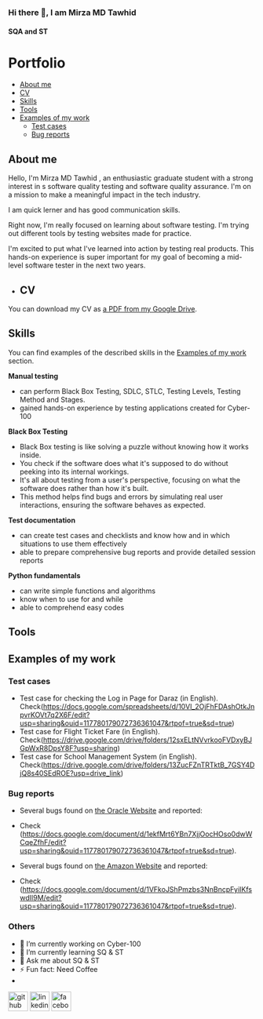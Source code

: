 ### Hi there 👋, I am Mirza MD Tawhid


#### SQA and ST 

# Portfolio
- [About me](#about-me)
- [CV](#cv)
- [Skills](#skills)
- [Tools](#tools)
- [Examples of my work](#examples-of-my-work)
  * [Test cases](#test-cases)
  * [Bug reports](#bug-reports)
    


## About me

Hello, I'm Mirza MD Tawhid , an enthusiastic graduate student with a strong interest in s software quality testing and software quality assurance. I'm on a mission to make a meaningful impact in the tech industry.

I am quick lerner and has good communication skills.

Right now, I'm really focused on learning about software testing. I'm  trying out different tools by testing websites made for practice.

I'm excited to put what I've learned into action by testing real products. This hands-on experience is super important for my goal of becoming a mid-level software tester in the next two years.

- ## CV

  
You can download my CV as [a PDF from my Google Drive](https://drive.google.com/file/d/1eeEUf1BZsGPtO_L58q95h1UJWZyvU93q/view?usp=sharing).


## Skills

You can find examples of the described skills in the [Examples of my work](#examples-of-my-work) section.


__Manual testing__
  * can perform Black Box Testing, SDLC, STLC, Testing Levels, Testing Method and Stages.
  * gained hands-on experience by testing applications created for Cyber-100

__Black Box Testing__
* Black Box testing is like solving a puzzle without knowing how it works inside.
* You check if the software does what it's supposed to do without peeking into its internal workings.
* It's all about testing from a user's perspective, focusing on what the software does rather than how it's built.
* This method helps find bugs and errors by simulating real user interactions, ensuring the software behaves as expected.

__Test documentation__
  * can create test cases and checklists and know how and in which situations to use them effectively
  * able to prepare comprehensive bug reports and provide detailed session reports

__Python fundamentals__
  * can write simple functions and algorithms
  * know when to use for and while
  * able to comprehend easy codes


## Tools


## Examples of my work

### Test cases
* Test case for checking the Log in Page for Daraz (in English). Check(https://docs.google.com/spreadsheets/d/10Vl_2OjFhFDAshOtkJnpvrKOVt7q2X6F/edit?usp=sharing&ouid=117780179072736361047&rtpof=true&sd=true)
* Test case for Flight Ticket Fare (in English). Check(https://drive.google.com/drive/folders/12sxELtNVvrkooFVDxyBJGpWxR8DpsY8F?usp=sharing)
* Test case for School Management System (in English). Check(https://drive.google.com/drive/folders/13ZucFZnTRTktB_7GSY4DjQ8s40SEdROE?usp=drive_link)

### Bug reports
- Several bugs found on [the Oracle Website](https://www.oracle.com/) and reported:
 * Check (https://docs.google.com/document/d/1ekfMrt6YBn7XjjOocHOso0dwWCqeZfhF/edit?usp=sharing&ouid=117780179072736361047&rtpof=true&sd=true).
- Several bugs found on [the Amazon Website](https://www.amazon.com/) and reported:
 * Check (https://docs.google.com/document/d/1VFkoJShPmzbs3NnBncpFyiIKfswdIl9M/edit?usp=sharing&ouid=117780179072736361047&rtpof=true&sd=true).

   



### Others

- 🔭 I’m currently working on Cyber-100 
- 🌱 I’m currently learning SQ & ST 
- 💬 Ask me about SQ & ST 
- ⚡ Fun fact: Need Coffee
- 
[<img src='https://cdn.jsdelivr.net/npm/simple-icons@3.0.1/icons/github.svg' alt='github' height='40'>](https://github.com/tawhidmirza)  [<img src='https://cdn.jsdelivr.net/npm/simple-icons@3.0.1/icons/linkedin.svg' alt='linkedin' height='40'>](https://www.linkedin.com/in/https://www.linkedin.com/in/mirza-tawhid-a548091bb//)  [<img src='https://cdn.jsdelivr.net/npm/simple-icons@3.0.1/icons/facebook.svg' alt='facebook' height='40'>](https://www.facebook.com/https://www.facebook.com/mehmed.hossain.tbf/)  

